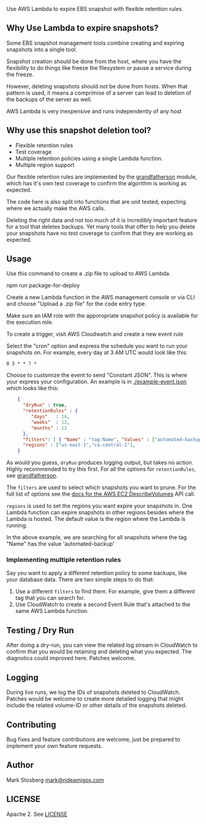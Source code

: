 
Use AWS Lambda to expire EBS snapshot with flexible retention rules.

## Why Use Lambda to expire snapshots?

Some EBS snapshot management tools combine creating and expiring snapshots into a single tool.

Snapshot creation should be done from the host, where you have the flexibility to do things like freeze the filesystem or pause a service during the freeze.

However, deleting snapshots should *not* be done from hosts. When that pattern is used, it means a comprimise of a server can lead to deletion of the backups of the server as well.

AWS Lambda is very inexpensive and runs independently of any host

## Why use this snapshot deletion tool?

  * Flexible retention rules
  * Test coverage
  * Multiple retention policies using a single Lambda function.
  * Multiple region support

Our flexible retention rules are implemented by the [grandfatherson](https://github.com/RideAmigosCorp/grandfatherson) module, which has it's own test coverage to confirm the algorithm is working as expected.

The code here is also split into functions that are unit tested, expecting where we actually make the AWS calls.

Deleting the right data and not too much of it is incredibly important feature for a tool that deletes backups. Yet many tools that offer to help you delete your snapshots have no test coverage to confirm that they are working as expected.

## Usage

Use this command to create a .zip file to upload to AWS Lambda.

   npm run package-for-deploy

Create a new Lambda function in the AWS management console or via CLI and choose "Upload a .zip file" for the code entry type. 

Make sure an IAM role with the apporopriate snapshot policy is available for the execution role. 

To create a trigger, visit AWS Cloudwatch and create a new event rule

Select the "cron" option and express the schedule you want to run your snapshots on. For example, every day at 3 AM UTC would look like this:


    0 3 * * ? *

Choose to customize the event to send "Constant JSON". This is where your express
your configuration. An example is in [./example-event.json](./example-event.json)
which looks like this:

```json
    {
      "dryRun" : true,
      "retentionRules" : {
         "days"   : 14,
         "weeks"  : 13,
         "months" : 12
      },
      "filters": [ { "Name" : "tag:Name", "Values" : ["automated-backup" ] } ],
      "regions" : ["us-east-1","ca-central-1"],
    }
```

As would you guess, `dryRun` produces logging output, but takes no action. Highly recommended to try this first. For all the options for `retentionRules`,
see [grandfatherson](https://github.com/RideAmigosCorp/grandfatherson).

The `filters` are used to select which snapshots you want to prune. For the full list of options see the [docs for the AWS EC2 DescribeVolumes](https://docs.aws.amazon.com/AWSEC2/latest/APIReference/API_DescribeVolumes.html) API call.

`regions` is used to set the regions you want expire your snapshots in. One Lambda function can expire snapshots in other regions besides where the Lambda is hosted. The default value is the region where the Lambda is running.

In the above example, we are searching for all snapshots where the tag "Name" has the value 'automated-backup'

### Implementing multiple retention rules

Say you want to apply a different retention policy to some backups, like your database data. There are two simple steps to do that:

  1. Use a different `filters` to find them. For example, give them a different tag that you can search for.
  2. Use CloudWatch to create a second Event Rule that's attached to the same AWS Lambda function.

## Testing / Dry Run

After doing a dry-run, you can view the related log stream in CloudWatch to confirm that you would be retaining and deleting what you expected. The diagnotics could improved here. Patches welcome.

## Logging

During live runs, we log the IDs of snapshots deleted to CloudWatch. Patches would be welcome to create more detailed logging that might include the related volume-ID or other details of the snapshots deleted.

## Contributing

Bug fixes and feature contributions are welcome, just be prepared to implement your own feature requests.

## Author

Mark Stosberg <mark@rideamigos.com>

## LICENSE

Apache 2. See [LICENSE](./LICENSE)


